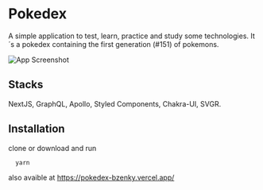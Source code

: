 
# Pokedex

A simple application to test, learn, practice and study some technologies. It´s a pokedex containing the first generation (#151) of pokemons.

![App Screenshot](https://i.imgur.com/zMY8Ptc.png)

## Stacks

NextJS, GraphQL, Apollo, Styled Components, Chakra-UI, SVGR.

## Installation

clone or download and run

```bash
  yarn
```

also avaible at https://pokedex-bzenky.vercel.app/
